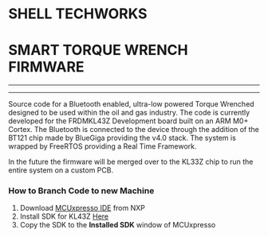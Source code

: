 # SHELL TECHWORKS
# SMART TORQUE WRENCH FIRMWARE

*********************************************************************
*********************************************************************
Source code for a Bluetooth enabled, ultra-low powered Torque Wrenched designed to be used within
the oil and gas industry. The code is currently developed for the FRDMKL43Z Development board
built on an ARM M0+ Cortex. The Bluetooth is connected to the device through the addition of the BT121
chip made by BlueGiga providing the v4.0 stack. The system is wrapped by FreeRTOS providing a Real Time
Framework.

In the future the firmware will be merged over to the KL33Z chip to run the entire system on a custom PCB.

### How to Branch Code to new Machine

1. Download [MCUxpresso IDE](http://www.nxp.com/products/software-and-tools/run-time-software/mcuxpresso-software-and-tools/mcuxpresso-integrated-development-environment-ide:MCUXpresso-IDE) from NXP
2. Install SDK for KL43Z [Here](https://mcuxpresso.nxp.com/en/welcome)
3. Copy the SDK to the **Installed SDK** window of MCUxpresso